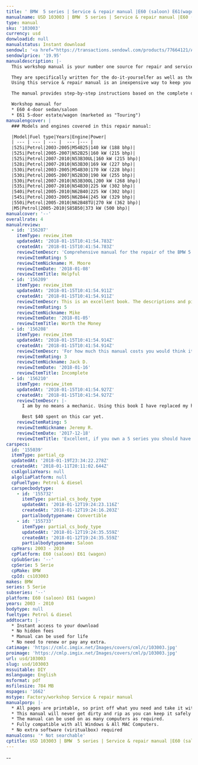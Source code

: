 ```yaml
---
title: ' BMW  5 series | Service & repair manual |E60 (saloon) E61(wagon) | 2003 -2010 '
manualname: USD 103003 | BMW  5 series | Service & repair manual |E60 (saloon) E61(wagon) | 2003 -2010
type: manual
sku: '103003'
currency: usd
donwloadid: null
manualstatus: Instant download
sendowl: '<a href="https://transactions.sendowl.com/products/77664121/A8BE4879/add_to_cart" rel="nofollow"><img src="https://cml.imgix.net/Images/assets/add_to_cart.jpg" /></a><script type="text/javascript" src="https://transactions.sendowl.com/assets/sendowl.js" ></script>'
sendowlprice: '19.95'
manualdescription: |-
  This workshop manual is your number one source for repair and service information. 

  They are specifically written for the do-it-yourselfer as well as the experienced mechanic. 
  Using this service & repair manual is an inexpensive way to keep you vehicle working properly. 

  The manual provides step-by-step instructions based on the complete disassembly of the machine. It is this level of detail, along with hundreds of photos and illustrations, that guide the reader through each service and repair procedure. 

  Workshop manual for
  * E60 4-door sedan/saloon 
  * E61 5-door estate/wagon (marketed as "Touring")
manualengcover: |
  ### Models and engines covered in this repair manual:

  |Model|Fuel type|Years|Engine|Power|
  | --- | --- | --- |  --- |--- |
  |525i|Petrol|2003-2005|M54B25|140 kW (188 bhp)|
  |525i|Petrol|2005-2007|N52B25|160 kW (215 bhp)|
  |525i|Petrol|2007-2010|N53B30UL|160 kW (215 bhp)|
  |528i|Petrol|2007-2010|N53B30|169 kW (227 bhp)|
  |530i|Petrol|2003-2005|M54B30|170 kW (228 bhp)|
  |530i|Petrol|2005-2007|N52B30|190 kW (255 bhp)|
  |530i|Petrol|2007-2010|N53B30OL|200 kW (268 bhp)|
  |535i|Petrol|2007-2010|N54B30|225 kW (302 bhp)|
  |540i|Petrol|2005-2010|N62B40|225 kW (302 bhp)|
  |545i|Petrol|2003-2005|N62B44|245 kW (329 bhp)|
  |550i|Petrol|2005-2010|N62B48TÜ|270 kW (362 bhp)|
  |M5|Petrol|2005-2010|S85B50|373 kW (500 bhp)|
manualcover: '--'
overallrate: 4
manualreview:
  - id: '156207'
    itemType: review_item
    updatedAt: '2018-01-15T10:41:54.783Z'
    createdAt: '2018-01-15T10:41:54.783Z'
    reviewItemDescr: 'Comprehensive manual for the repair of the BMW 5 series. These are the best easily available manual and should help the owner find and fix problems even when you have some else do the work. '
    reviewItemRating: 5
    reviewItemNickname: M. Moore
    reviewItemDate: '2018-01-08'
    reviewItemTitle: Helpful
  - id: '156209'
    itemType: review_item
    updatedAt: '2018-01-15T10:41:54.911Z'
    createdAt: '2018-01-15T10:41:54.911Z'
    reviewItemDescr: This is an excellent book. The descriptions and pictures are superb. I would recommend it to *anyone* working on a late model 5 series.
    reviewItemRating: 5
    reviewItemNickname: Mike
    reviewItemDate: '2018-01-05'
    reviewItemTitle: Worth the Money
  - id: '156208'
    itemType: review_item
    updatedAt: '2018-01-15T10:41:54.914Z'
    createdAt: '2018-01-15T10:41:54.914Z'
    reviewItemDescr: 'For how much this manual costs you would think it would be more complete...I found myself on a couple occasions looking for specifications and/or how to repair or replace a part but found nothing in the book on how to do it. It''s good enough for most repairs, but for the cost I wish it was more detailed and covered everything that is on this car.'
    reviewItemRating: 3
    reviewItemNickname: Jack D.
    reviewItemDate: '2018-01-16'
    reviewItemTitle: Incomplete
  - id: '156210'
    itemType: review_item
    updatedAt: '2018-01-15T10:41:54.927Z'
    createdAt: '2018-01-15T10:41:54.927Z'
    reviewItemDescr: |-
      I am by no means a mechanic. Using this book I have replaced my head gasket, heater core, brakes, and much more soon to come. This book is the greatest thing ever for e60 BMWs, and is leaps and bounds above the Chilton manuals. If you are on the fence, BUY IT. It will save you hundreds of dollars down the road and make you feel like you know a lot more than you do.

      Best $40 spent on this car yet.
    reviewItemRating: 5
    reviewItemNickname: Jeremy R.
    reviewItemDate: '2017-12-18'
    reviewItemTitle: 'Excellent, if you own a 5 series you should have it'
carspecs:
  id: '155039'
  itemType: partial_cp
  updatedAt: '2018-01-19T23:34:22.278Z'
  createdAt: '2018-01-11T20:11:02.644Z'
  csAlgoliaYears: null
  algoliaPlatform: null
  cpFuelType: Petrol & diesel
  carspecbodytype:
    - id: '155732'
      itemType: partial_cs_body_type
      updatedAt: '2018-01-12T19:24:23.116Z'
      createdAt: '2018-01-12T19:24:16.203Z'
      partialbodytypename: Convertible
    - id: '155733'
      itemType: partial_cs_body_type
      updatedAt: '2018-01-12T19:24:35.559Z'
      createdAt: '2018-01-12T19:24:35.559Z'
      partialbodytypename: Saloon
  cpYears: 2003 - 2010
  cpPlatform: E60 (saloon) E61 (wagon)
  cpSubSerie: '--'
  cpSerie: 5 Serie
  cpMake: BMW
  cpId: cs103003
makes: BMW
series: 5 Serie
subseries: '--'
platform: E60 (saloon) E61 (wagon)
years: 2003 - 2010
bodytype: null
fueltype: Petrol & diesel
addtocart: |-
  * Instant access to your download
  * No hidden fees
  * Manual can be used for life
  * No need to renew or pay any extra.
catimage: 'https://cmlc.imgix.net/Images/covers/cml/c/103003.jpg'
proimage: 'https://cmlp.imgix.net/Images/covers/cml/p/103003.jpg'
url: usd/103003
slug: usd/103003
mssuitable: DIY
mslanguage: English
msformat: pdf
msfilesize: 784 MB
mspages: '1662'
mstype: Factory/workshop Service & repair manual
manualporp: |-
  * All pages are printable, so print off what you need and take it with you into the garage or workshop
  * This manual will never get dirty and rip as you can keep it safely on your PC and print the pages you need in matter of seconds.
  * The manual can be used on as many computers as required.
  * Fully compatible with all Windows & All MAC Computers.
  * No extra software (viritualbox) required
manualcons: '* Not searchable'
cptitle: USD 103003 | BMW  5 series | Service & repair manual |E60 (saloon) E61(wagon) | 2003 -2010
---
```


--